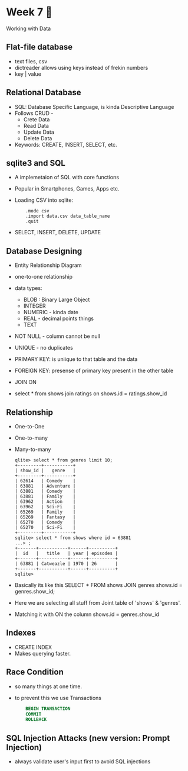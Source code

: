 # Week 7 📝
Working with Data

## Flat-file database
- text files, csv
- dictreader allows using keys instead of frekin numbers
- key   |   value

## Relational Database
- SQL: Database Specific Language, is kinda Descriptive Language
- Follows CRUD -
    - Crete Data
    - Read Data
    - Update Data
    - Delete Data
- Keywords: CREATE, INSERT, SELECT, etc.

## sqlite3 and SQL
- A implemetaion of SQL with core functions
- Popular in Smartphones, Games, Apps etc.

- Loading CSV into sqlite:
    ```sqlite3
        .mode csv
        .import data.csv data_table_name
        .quit
    ```
- SELECT, INSERT, DELETE, UPDATE

## Database Designing
- Entity Relationship Diagram
- one-to-one relationship

- data types:
    - BLOB : Binary Large Object
    - INTEGER
    - NUMERIC - kinda date
    - REAL - decimal points things
    - TEXT
- NOT NULL - column cannot be null
- UNIQUE - no  duplicates
- PRIMARY KEY: is uniique to that table and the data
- FOREIGN KEY: presense of primary key present in the other table
- JOIN ON

- select * from shows join ratings on shows.id = ratings.show_id

## Relationship
- One-to-One
- One-to-many
- Many-to-many

    ```
    qlite> select * from genres limit 10;
    +---------+-----------+
    | show_id |   genre   |
    +---------+-----------+
    | 62614   | Comedy    |
    | 63881   | Adventure |
    | 63881   | Comedy    |
    | 63881   | Family    |
    | 63962   | Action    |
    | 63962   | Sci-Fi    |
    | 65269   | Family    |
    | 65269   | Fantasy   |
    | 65270   | Comedy    |
    | 65270   | Sci-Fi    |
    +---------+-----------+
    sqlite> select * from shows where id = 63881
    ...> ;
    +-------+-----------+------+----------+
    |  id   |   title   | year | episodes |
    +-------+-----------+------+----------+
    | 63881 | Catweazle | 1970 | 26       |
    +-------+-----------+------+----------+
    sqlite>

    ```
- Basically its like this SELECT * FROM shows JOIN genres shows.id = genres.show_id;
- Here we are selecting all stuff from Joint table of 'shows' & 'genres'.
- Matching it with ON the column shows.id = genres.show_id

## Indexes
- CREATE INDEX
- Makes querying faster.

## Race Condition
- so many things at one time.
- to prevent this we use Transactions

    ```SQL
        BEGIN TRANSACTION
        COMMIT
        ROLLBACK
    ```
## SQL Injection Attacks (new version: Prompt Injection)
- always validate user's input first to avoid SQL injections

